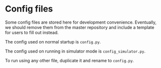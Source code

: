 # Config files

Some config files are stored here for development convenience. Eventually, we should remove them from the master repository and include a template for users to fill out instead. 

The config used on normal startup is `config.py`. 

The config used on running in simulator mode is `config_simulator.py`.

To run using any other file, duplicate it and rename to `config.py`.